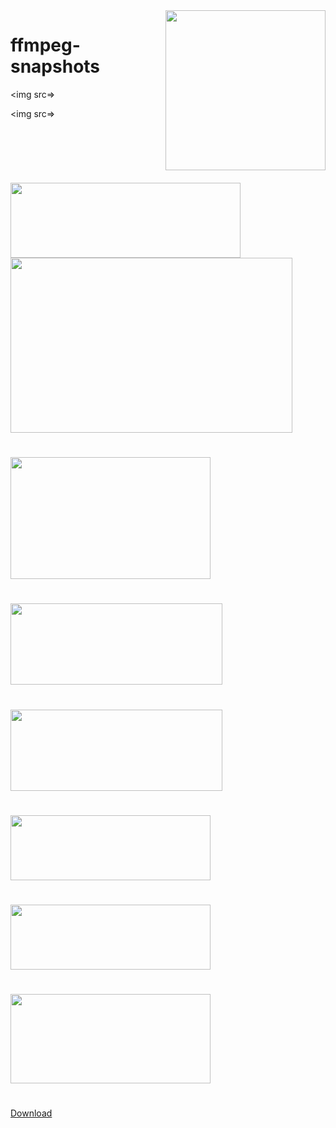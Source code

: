 <img style="float: right; margin-left: 30px; margin-bottom: 20px;" width="256" height="256" src="assets/Utilities/logo.png" align="right">

# ffmpeg-snapshots
<img src=> 

<img src=>

#

<img src="assets/image_0.png" width="368" height="120">

<img src="assets/image_1.png" width="451" height="280">

#
<img src="assets/image_2.png" width="320" height="195">

#
<img src="assets/image_3.png" width="339" height="130">

#
<img src="assets/image_4.png" width="339" height="130">

#
<img src="assets/image_6.png" width="320" height="104">

#
<img src="assets/image_7.png" width="320" height="104">

#
<img src="assets/image_5.png" width="320" height="143">

#
[Download](https://github.com/AcoUk/Themes-Converter/releases)
